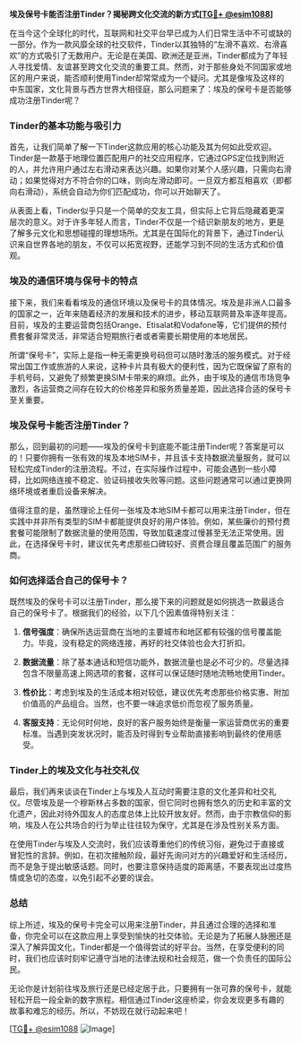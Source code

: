 **埃及保号卡能否注册Tinder？揭秘跨文化交流的新方式[[TG💪+ @esim1088](https://t.me/s/esim1088)]**

在当今这个全球化的时代，互联网和社交平台早已成为人们日常生活中不可或缺的一部分。作为一款风靡全球的社交软件，Tinder以其独特的“左滑不喜欢、右滑喜欢”的方式吸引了无数用户。无论是在美国、欧洲还是亚洲，Tinder都成为了年轻人寻找爱情、友谊甚至跨文化交流的重要工具。然而，对于那些身处不同国家或地区的用户来说，能否顺利使用Tinder却常常成为一个疑问。尤其是像埃及这样的中东国家，文化背景与西方世界大相径庭，那么问题来了：埃及的保号卡是否能够成功注册Tinder呢？

### **Tinder的基本功能与吸引力**

首先，让我们简单了解一下Tinder这款应用的核心功能及其为何如此受欢迎。Tinder是一款基于地理位置匹配用户的社交应用程序，它通过GPS定位找到附近的人，并允许用户通过左右滑动来表达兴趣。如果你对某个人感兴趣，只需向右滑动；如果觉得对方不符合你的口味，则向左滑动即可。一旦双方都互相喜欢（即都向右滑动），系统会自动为你们匹配成功，你可以开始聊天了。

从表面上看，Tinder似乎只是一个简单的交友工具，但实际上它背后隐藏着更深层次的意义。对于许多年轻人而言，Tinder不仅是一个结识新朋友的地方，更是了解多元文化和思想碰撞的理想场所。尤其是在国际化的背景下，通过Tinder认识来自世界各地的朋友，不仅可以拓宽视野，还能学习到不同的生活方式和价值观。

### **埃及的通信环境与保号卡的特点**

接下来，我们来看看埃及的通信环境以及保号卡的具体情况。埃及是非洲人口最多的国家之一，近年来随着经济的发展和技术的进步，移动互联网普及率逐年提高。目前，埃及的主要运营商包括Orange、Etisalat和Vodafone等，它们提供的预付费套餐非常灵活，非常适合短期旅行者或者需要长期使用的本地居民。

所谓“保号卡”，实际上是指一种无需更换号码但可以随时激活的服务模式。对于经常出国工作或旅游的人来说，这种卡片具有极大的便利性，因为它既保留了原有的手机号码，又避免了频繁更换SIM卡带来的麻烦。此外，由于埃及的通信市场竞争激烈，各运营商之间存在较大的价格差异和服务质量差距，因此选择合适的保号卡至关重要。

### **埃及保号卡能否注册Tinder？**

那么，回到最初的问题——埃及的保号卡到底能不能注册Tinder呢？答案是可以的！只要你拥有一张有效的埃及本地SIM卡，并且该卡支持数据流量服务，就可以轻松完成Tinder的注册流程。不过，在实际操作过程中，可能会遇到一些小障碍，比如网络连接不稳定、验证码接收失败等问题。这些问题通常可以通过更换网络环境或者重启设备来解决。

值得注意的是，虽然理论上任何一张埃及本地SIM卡都可以用来注册Tinder，但在实践中并非所有类型的SIM卡都能提供良好的用户体验。例如，某些廉价的预付费套餐可能限制了数据流量的使用范围，导致加载速度过慢甚至无法正常使用。因此，在选择保号卡时，建议优先考虑那些口碑较好、资费合理且覆盖范围广的服务商。

### **如何选择适合自己的保号卡？**

既然埃及的保号卡可以注册Tinder，那么接下来的问题就是如何挑选一款最适合自己的保号卡了。根据我们的经验，以下几个因素值得特别关注：

1. **信号强度**：确保所选运营商在当地的主要城市和地区都有较强的信号覆盖能力。毕竟，没有稳定的网络连接，再好的社交体验也会大打折扣。
   
2. **数据流量**：除了基本通话和短信功能外，数据流量也是必不可少的。尽量选择包含不限量高速上网选项的套餐，这样可以保证随时随地流畅地使用Tinder。
   
3. **性价比**：考虑到埃及的生活成本相对较低，建议优先考虑那些价格实惠、附加价值高的产品组合。当然，也不要一味追求低价而忽视了服务质量。
   
4. **客服支持**：无论何时何地，良好的客户服务始终是衡量一家运营商优劣的重要标准。当遇到突发状况时，能否及时得到专业帮助直接影响到最终的使用感受。

### **Tinder上的埃及文化与社交礼仪**

最后，我们再来谈谈在Tinder上与埃及人互动时需要注意的文化差异和社交礼仪。尽管埃及是一个穆斯林占多数的国家，但它同时也拥有悠久的历史和丰富的文化遗产，因此对待外国友人的态度总体上比较开放友好。然而，由于宗教信仰的影响，埃及人在公共场合的行为举止往往较为保守，尤其是在涉及性别关系方面。

在使用Tinder与埃及人交流时，我们应该尊重他们的传统习俗，避免过于直接或冒犯性的言辞。例如，在初次接触阶段，最好先询问对方的兴趣爱好和生活经历，而不是急于提出敏感话题。同时，也要注意保持适度的距离感，不要表现出过度热情或急切的态度，以免引起不必要的误会。

### **总结**

综上所述，埃及的保号卡完全可以用来注册Tinder，并且通过合理的选择和准备，你完全可以在这款应用上享受到愉快的社交体验。无论是为了拓展人脉圈还是深入了解异国文化，Tinder都是一个值得尝试的好平台。当然，在享受便利的同时，我们也应该时刻牢记遵守当地的法律法规和社会规范，做一个负责任的国际公民。

无论你是计划前往埃及旅行还是已经定居于此，只要拥有一张可靠的保号卡，就能轻松开启一段全新的数字旅程。相信通过Tinder这座桥梁，你会发现更多有趣的故事和难忘的经历。所以，不妨现在就行动起来吧！

[[TG💪+ @esim1088](https://t.me/s/esim1088) ![Image](https://i.postimg.cc/4NQfJmqS/Snipaste-2025-05-13-00-14-12.png)]